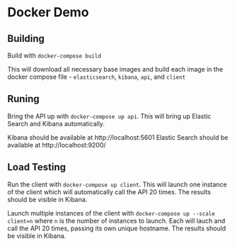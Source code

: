 # Docker Demo

## Building
Build with `docker-compose build`

This will download all necessary base images and build each image in the docker compose file - `elasticsearch`, `kibana`, `api`, and `client`

## Runing
Bring the API up with `docker-compose up api`. This will bring up Elastic Search and Kibana automatically.

Kibana should be available at http://localhost:5601
Elastic Search should be available at http://localhost:9200/

## Load Testing
Run the client with `docker-compose up client`. This will launch one instance of the client which will automatically call the API 20 times. The results should be visible in Kibana.

Launch multiple instances of the client with `docker-compose up --scale client=n` where `n` is the number of instances to launch. Each will lauch and call the API 20 times, passing its own unique hostname. The results should be visible in Kibana.
